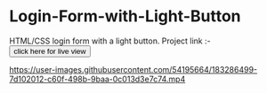 # Login-Form-with-Light-Button
HTML/CSS login form with a light button.
Project link :- <a href="https://aniketttt.github.io/Login-Form-with-Light-Button.github.io/" target="_blank"><button>click here for live view</button>


https://user-images.githubusercontent.com/54195664/183286499-7d102012-c60f-498b-9baa-0c013d3e7c74.mp4

